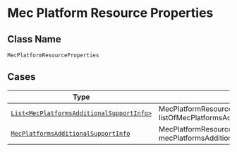 
# Mec Platform Resource Properties

## Class Name

`MecPlatformResourceProperties`

## Cases

| Type | Factory Method |
|  --- | --- |
| [`List<MecPlatformsAdditionalSupportInfo>`](../../../doc/models/mec-platforms-additional-support-info.md) | MecPlatformResourceProperties.FromListOfMECPlatformsAdditionalSupportInfo(List<MecPlatformsAdditionalSupportInfo> listOfMecPlatformsAdditionalSupportInfo) |
| [`MecPlatformsAdditionalSupportInfo`](../../../doc/models/mec-platforms-additional-support-info.md) | MecPlatformResourceProperties.FromMECPlatformsAdditionalSupportInfo(MecPlatformsAdditionalSupportInfo mecPlatformsAdditionalSupportInfo) |

